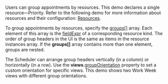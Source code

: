 Users can group appointments by resources. This demo declares a single resource&mdash;Priority. Refer to the following demo for more information about resources and their configuration: [Resources](/Demos/WidgetsGallery/Demo/Scheduler/Resources/).

To group appointments by resources, specify the [groups[]](/Documentation/ApiReference/UI_Components/dxScheduler/Configuration/#groups) array. Each element of this array is the [fieldExpr](/Documentation/ApiReference/UI_Components/dxScheduler/Configuration/resources/#fieldExpr) of a corresponding resource kind. The order of group headers in the UI is the same as items in the resource instances array. If the **groups[]** array contains more than one element, groups are nested. 

The Scheduler can arrange group headers vertically (in a column) or horizontally (in a row). Use the **views**.[groupOrientation](/Documentation/ApiReference/UI_Components/dxScheduler/Configuration/views/#groupOrientation) property to set a custom orientation for specific views. This demo shows two Work Week views with different group orientations.
